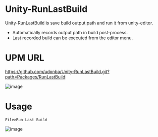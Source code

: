 # Unity-RunLastBuild
Unity-RunLastBuild is save build output path and run it from unity-editor.

- Automatically records output path in build post-process.
- Last recorded build can be executed from the editor menu.

# UPM URL
https://github.com/udonba/Unity-RunLastBuild.git?path=Packages/RunLastBuild

![image](https://user-images.githubusercontent.com/41992866/174430043-2e04f8ed-375d-450d-a4b1-2665cf27113b.png)


# Usage

`File>Run Last Build`

![image](https://user-images.githubusercontent.com/41992866/174429453-51bf08fe-f9fa-4626-89f8-43796a528f46.png)

